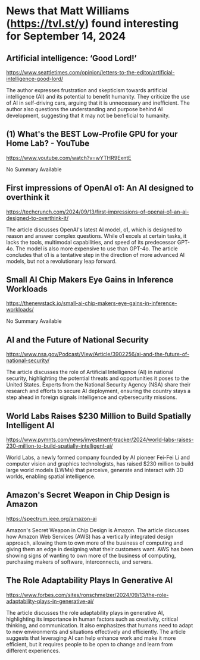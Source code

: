 # News that Matt Williams (https://tvl.st/y) found interesting for September 14, 2024

## Artificial intelligence: ‘Good Lord!’
<a href="https://www.seattletimes.com/opinion/letters-to-the-editor/artificial-intelligence-good-lord/" target="_blank">https://www.seattletimes.com/opinion/letters-to-the-editor/artificial-intelligence-good-lord/</a>

The author expresses frustration and skepticism towards artificial intelligence (AI) and its potential to benefit humanity. They criticize the use of AI in self-driving cars, arguing that it is unnecessary and inefficient. The author also questions the understanding and purpose behind AI development, suggesting that it may not be beneficial to humanity.

## (1) What's the BEST Low-Profile GPU for your Home Lab? - YouTube
<a href="https://www.youtube.com/watch?v=wYTHR9ExntE" target="_blank">https://www.youtube.com/watch?v=wYTHR9ExntE</a>

No Summary Available

## First impressions of OpenAI o1: An AI designed to overthink it
<a href="https://techcrunch.com/2024/09/13/first-impressions-of-openai-o1-an-ai-designed-to-overthink-it/" target="_blank">https://techcrunch.com/2024/09/13/first-impressions-of-openai-o1-an-ai-designed-to-overthink-it/</a>

The article discusses OpenAI's latest AI model, o1, which is designed to reason and answer complex questions. While o1 excels at certain tasks, it lacks the tools, multimodal capabilities, and speed of its predecessor GPT-4o. The model is also more expensive to use than GPT-4o. The article concludes that o1 is a tentative step in the direction of more advanced AI models, but not a revolutionary leap forward.

## Small AI Chip Makers Eye Gains in Inference Workloads
<a href="https://thenewstack.io/small-ai-chip-makers-eye-gains-in-inference-workloads/" target="_blank">https://thenewstack.io/small-ai-chip-makers-eye-gains-in-inference-workloads/</a>

No Summary Available

## AI and the Future of National Security
<a href="https://www.nsa.gov/Podcast/View/Article/3902256/ai-and-the-future-of-national-security/" target="_blank">https://www.nsa.gov/Podcast/View/Article/3902256/ai-and-the-future-of-national-security/</a>

The article discusses the role of Artificial Intelligence (AI) in national security, highlighting the potential threats and opportunities it poses to the United States. Experts from the National Security Agency (NSA) share their research and efforts to secure AI deployment, ensuring the country stays a step ahead in foreign signals intelligence and cybersecurity missions.

## World Labs Raises $230 Million to Build Spatially Intelligent AI
<a href="https://www.pymnts.com/news/investment-tracker/2024/world-labs-raises-230-million-to-build-spatially-intelligent-ai/" target="_blank">https://www.pymnts.com/news/investment-tracker/2024/world-labs-raises-230-million-to-build-spatially-intelligent-ai/</a>

World Labs, a newly formed company founded by AI pioneer Fei-Fei Li and computer vision and graphics technologists, has raised $230 million to build large world models (LWMs) that perceive, generate and interact with 3D worlds, enabling spatial intelligence.

## Amazon's Secret Weapon in Chip Design is Amazon
<a href="https://spectrum.ieee.org/amazon-ai" target="_blank">https://spectrum.ieee.org/amazon-ai</a>

Amazon's Secret Weapon in Chip Design is Amazon. The article discusses how Amazon Web Services (AWS) has a vertically integrated design approach, allowing them to own more of the business of computing and giving them an edge in designing what their customers want. AWS has been showing signs of wanting to own more of the business of computing, purchasing makers of software, interconnects, and servers.

## The Role Adaptability Plays In Generative AI
<a href="https://www.forbes.com/sites/ronschmelzer/2024/09/13/the-role-adaptability-plays-in-generative-ai/" target="_blank">https://www.forbes.com/sites/ronschmelzer/2024/09/13/the-role-adaptability-plays-in-generative-ai/</a>

The article discusses the role adaptability plays in generative AI, highlighting its importance in human factors such as creativity, critical thinking, and communication. It also emphasizes that humans need to adapt to new environments and situations effectively and efficiently. The article suggests that leveraging AI can help enhance work and make it more efficient, but it requires people to be open to change and learn from different experiences.

